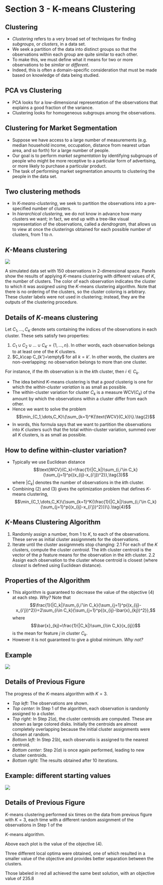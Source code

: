 # Section 3 - K-means Clustering
## Clustering
* _Clustering_ refers to a very broad set of techniques for finding _subgroups_, or _clusters_, in a data set.
* We seek a partition of the data into distinct groups so that the observations within each group are quite similar to each other.
* To make this, we must define what it means for two or more observations to be _similar_ or _different_.
* Indeed, this is often a domain-specific consideration that must be made based on knowledge of data being studied.
## PCA vs Clustering
* PCA looks for a low-dimensional representation of the observations that explains a good fraction of the variance.
* Clustering looks for homogeneous subgroups among the observations.
## Clustering for Market Segmentation
* Suppose we have access to a large number of measurements (e.g. median household income, occupation, distance from nearest urban area, and so forth) for a large number of people.
* Our goal is to perform _market segmentation_ by identifying subgroups of people who might be more receptive to a particular form of advertising, or more likely to purchase a particular product.
* The task of performing market segmentation amounts to clustering the people in the data set.
## Two clustering methods
* In _$K$-means-clustering_, we seek to partition the observations into a pre-specified number of clusters.
* In _hierarchical clustering_, we do not know in advance how many clusters we want; in fact, we end up with a tree-like visual representation of the observations, called a _dendrogram,_ that allows us to view at once the clusterings obtained for each possible number of clusters, from $1$ to $n.$
## $K$-Means clustering
![](images/k.png)

A simulated data set with $150$ observations in $2$-dimensional space. Panels show the results of applying $K$-means clustering with different values of $K,$ the number of clusters. The color of each observation indicates the cluster to which it was assigned using the $K$-means clustering algorithm. Note that there is no ordering of the clusters, so the cluster coloring is arbitrary. These cluster labels were not used in clustering; instead, they are the outputs of the clustering procedure.
## Details of $K$-means clustering
Let $C_1,\dots,C_K$ denote sets containing the indices of the observations in each cluster. These sets satisfy two properties:
1. $C_1\cup C_2\cup\dots\cup C_K=\{1,\dots,n\}.$ In other words, each observation belongs to at least one of the $K$ clusters.
2. $C_k\cap C_{k'}=\empty$ for all $k=k'.$ In other words, the clusters are non-overlapping: no observation belongs to more than one cluster.

For instance, if the $i$th observation is in the $k$th cluster, then $i\in C_k.$
* The idea behind $K$-means clustering is that a _good_ clusterig is one for which the _within-cluster variation_ is as small as possible.
* The within-cluster variation for cluster $C_k$ is a measure $\text{WCV}(C_k)$ of the amount by which the observations within a cluster differ from each other.
* Hence we want to solve the problem
$$\min_{C_1,\dots,C_K}\{\sum_{k=1}^K{\text{WCV}(C_k)}\}.\tag{2}$$
* In words, this formula says that we want to partition the observations into $K$ clusters such that the total within-cluster variation, summed over all $K$ clusters, is as small as possible.
## How to define within-cluster variation?
* Typically we use Euclidean distance
$$\text{WCV}(C_k)=\frac{1}{|C_k|}\sum_{i,i'\in C_k}{\sum_{j=1}^p{(x_{ij}-x_{i'j})^2}},\tag{3}$$
where $|C_k|$ denotes the number of observations in the $k$th cluster.
* Combining $(2)$ and $(3)$ gives the optimization problem that defines $K$-means clustering,
$$\min_{C_1,\dots,C_K}\{\sum_{k=1}^K{\frac{1}{|C_k|}\sum_{i,i'\in C_k}{\sum_{j=1}^p{(x_{ij}-x_{i'j})^2}}}\}.\tag{4}$$
## $K$-Means Clustering Algorithm
1. Randomly assign a number, from $1$ to $K,$ to each of the observations. These serve as initial cluster assignmnets for the observations.
2. Iterate until the cluster assignmnets stop changing:
   2.1 For each of the $K$ clusters, compute the cluster _centroid_. The $k$th cluster centroid is the vector of the $p$ feature means for the observation in the $k$th cluster.
   2.2 Assign each observation to the cluster whose centroid is closest (where _closest_ is defined using Euclidean distance).
## Properties of the Algorithm
* This algorithm is guaranteed to decrease the value of the objective $(4)$ at each step. _Why?_ Note that
$$\frac{1}{|C_k|}\sum_{i,i'\in C_k}{\sum_{j=1}^p{(x_{ij}-x_{i'j})^2}}=2\sum_{i\in C_k}{\sum_{j=1}^p{(x_{ij}-\bar{x}_{kj})^2}},$$
where
$$\bar{x}_{kj}=\frac{1}{|C_k|}\sum_{i\in C_k}{x_{ij}}$$
is the mean for feature $j$ in cluster $C_k.$
* However it is not guaranteed to give a global minimum. _Why not?_
## Example
![](images/example.png)
## Details of Previous Figure
The progress of the $K$-means algorithm with $K=3.$
* _Top left:_ The observations are shown.
* _Top center:_ In Step $1$ of the algorithm, each observation is randomly assigned to a cluster.
* _Top right:_ In Step $2(a),$ the cluster centroids are computed. These are shown as large colored disks. Initially the centroids are almost completely overlapping because the initial cluster assignments were chosen at random.
* _Bottom left:_ In Step $2(b),$ each observatio is assigned to the nearest centroid.
* _Bottom center:_ Step $2(a)$ is once again performed, leading to new cluster centroids.
* _Bottom right:_ The results obtained after $10$ iterations.
## Example: different starting values
![](images/dfif.png)
## Details of Previous Figure
$K$-means clustering performed six times on the data from previous figure with $K=3,$ each time with a different random assignment of the observations in Step $1$ of the 

$K$-means algorithm.

Above each plot is the value of the objective $(4).$

Three different local optima were obtained, one of which resulted in a smaller value of the objective and provides better separation between the clusters.

Those labeled in red all achieved the same best solution, with an objective value of $235.8$